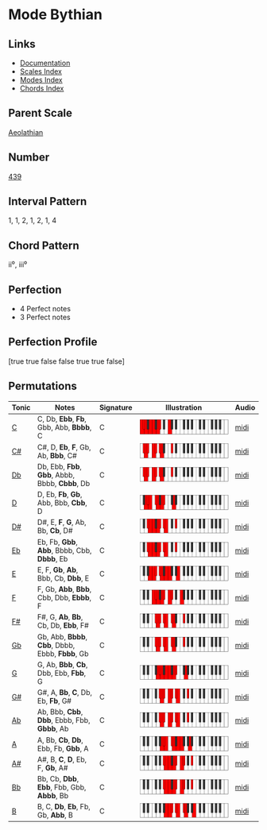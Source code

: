 # Mode Bythian

## Links

- [Documentation](README.md)
- [Scales Index](Scales.md)
- [Modes Index](Modes.md)
- [Chords Index](Chords.md)

## Parent Scale

[Aeolathian](ScaleAeolathian.md)

## Number

[439](https://ianring.com/musictheory/scales/439)

## Interval Pattern

1, 1, 2, 1, 2, 1, 4

## Chord Pattern

ii⁰, iii⁰

## Perfection

- 4 Perfect notes
- 3 Perfect notes

## Perfection Profile

[true true false false true true false]

## Permutations

| Tonic | Notes | Signature | Illustration | Audio |
|-------|-------|-----------|--------------|-------|
| [C](ModeCNaturalBythian.md) | C, Db, **Ebb**, **Fb**, Gbb, Abb, **Bbbb**, C | C | ![CNaturalBythian](ModeCNaturalBythian.png) | [midi](https://github.com/edipermadi/music/blob/main/docs/ModeCNaturalBythian.mid?raw=true) |
| [C#](ModeCSharpBythian.md) | C#, D, **Eb**, **F**, Gb, Ab, **Bbb**, C# | C | ![CSharpBythian](ModeCSharpBythian.png) | [midi](https://github.com/edipermadi/music/blob/main/docs/ModeCSharpBythian.mid?raw=true) |
| [Db](ModeDFlatBythian.md) | Db, Ebb, **Fbb**, **Gbb**, Abbb, Bbbb, **Cbbb**, Db | C | ![DFlatBythian](ModeDFlatBythian.png) | [midi](https://github.com/edipermadi/music/blob/main/docs/ModeDFlatBythian.mid?raw=true) |
| [D](ModeDNaturalBythian.md) | D, Eb, **Fb**, **Gb**, Abb, Bbb, **Cbb**, D | C | ![DNaturalBythian](ModeDNaturalBythian.png) | [midi](https://github.com/edipermadi/music/blob/main/docs/ModeDNaturalBythian.mid?raw=true) |
| [D#](ModeDSharpBythian.md) | D#, E, **F**, **G**, Ab, Bb, **Cb**, D# | C | ![DSharpBythian](ModeDSharpBythian.png) | [midi](https://github.com/edipermadi/music/blob/main/docs/ModeDSharpBythian.mid?raw=true) |
| [Eb](ModeEFlatBythian.md) | Eb, Fb, **Gbb**, **Abb**, Bbbb, Cbb, **Dbbb**, Eb | C | ![EFlatBythian](ModeEFlatBythian.png) | [midi](https://github.com/edipermadi/music/blob/main/docs/ModeEFlatBythian.mid?raw=true) |
| [E](ModeENaturalBythian.md) | E, F, **Gb**, **Ab**, Bbb, Cb, **Dbb**, E | C | ![ENaturalBythian](ModeENaturalBythian.png) | [midi](https://github.com/edipermadi/music/blob/main/docs/ModeENaturalBythian.mid?raw=true) |
| [F](ModeFNaturalBythian.md) | F, Gb, **Abb**, **Bbb**, Cbb, Dbb, **Ebbb**, F | C | ![FNaturalBythian](ModeFNaturalBythian.png) | [midi](https://github.com/edipermadi/music/blob/main/docs/ModeFNaturalBythian.mid?raw=true) |
| [F#](ModeFSharpBythian.md) | F#, G, **Ab**, **Bb**, Cb, Db, **Ebb**, F# | C | ![FSharpBythian](ModeFSharpBythian.png) | [midi](https://github.com/edipermadi/music/blob/main/docs/ModeFSharpBythian.mid?raw=true) |
| [Gb](ModeGFlatBythian.md) | Gb, Abb, **Bbbb**, **Cbb**, Dbbb, Ebbb, **Fbbb**, Gb | C | ![GFlatBythian](ModeGFlatBythian.png) | [midi](https://github.com/edipermadi/music/blob/main/docs/ModeGFlatBythian.mid?raw=true) |
| [G](ModeGNaturalBythian.md) | G, Ab, **Bbb**, **Cb**, Dbb, Ebb, **Fbb**, G | C | ![GNaturalBythian](ModeGNaturalBythian.png) | [midi](https://github.com/edipermadi/music/blob/main/docs/ModeGNaturalBythian.mid?raw=true) |
| [G#](ModeGSharpBythian.md) | G#, A, **Bb**, **C**, Db, Eb, **Fb**, G# | C | ![GSharpBythian](ModeGSharpBythian.png) | [midi](https://github.com/edipermadi/music/blob/main/docs/ModeGSharpBythian.mid?raw=true) |
| [Ab](ModeAFlatBythian.md) | Ab, Bbb, **Cbb**, **Dbb**, Ebbb, Fbb, **Gbbb**, Ab | C | ![AFlatBythian](ModeAFlatBythian.png) | [midi](https://github.com/edipermadi/music/blob/main/docs/ModeAFlatBythian.mid?raw=true) |
| [A](ModeANaturalBythian.md) | A, Bb, **Cb**, **Db**, Ebb, Fb, **Gbb**, A | C | ![ANaturalBythian](ModeANaturalBythian.png) | [midi](https://github.com/edipermadi/music/blob/main/docs/ModeANaturalBythian.mid?raw=true) |
| [A#](ModeASharpBythian.md) | A#, B, **C**, **D**, Eb, F, **Gb**, A# | C | ![ASharpBythian](ModeASharpBythian.png) | [midi](https://github.com/edipermadi/music/blob/main/docs/ModeASharpBythian.mid?raw=true) |
| [Bb](ModeBFlatBythian.md) | Bb, Cb, **Dbb**, **Ebb**, Fbb, Gbb, **Abbb**, Bb | C | ![BFlatBythian](ModeBFlatBythian.png) | [midi](https://github.com/edipermadi/music/blob/main/docs/ModeBFlatBythian.mid?raw=true) |
| [B](ModeBNaturalBythian.md) | B, C, **Db**, **Eb**, Fb, Gb, **Abb**, B | C | ![BNaturalBythian](ModeBNaturalBythian.png) | [midi](https://github.com/edipermadi/music/blob/main/docs/ModeBNaturalBythian.mid?raw=true) |
